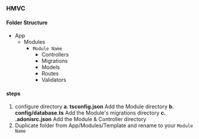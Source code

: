 ### HMVC
#### Folder Structure
 - App
	 - Modules
		 - ```Module Name```
			 - Controllers
			 - Migrations
			 - Models
			 - Routes
			 - Validators
#### steps
1. configure directory
	**a. tsconfig.json**
		Add the Module directory
	**b. config/database.ts**
		Add the Module's migrations directory
	**c. .adonisrc.json**
		Add the Module & Controller directory
2. Duplicate folder from App/Modules/Template and rename to your ```Module Name``` 